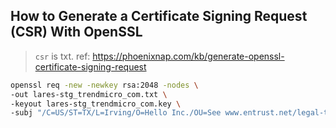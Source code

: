 
## How to Generate a Certificate Signing Request (CSR) With OpenSSL
> `csr` is txt.
> ref: https://phoenixnap.com/kb/generate-openssl-certificate-signing-request
```bash
openssl req -new -newkey rsa:2048 -nodes \
-out lares-stg_trendmicro_com.txt \
-keyout lares-stg_trendmicro_com.key \
-subj "/C=US/ST=TX/L=Irving/O=Hello Inc./OU=See www.entrust.net/legal-terms/CN=example.mycompany.com"
```
